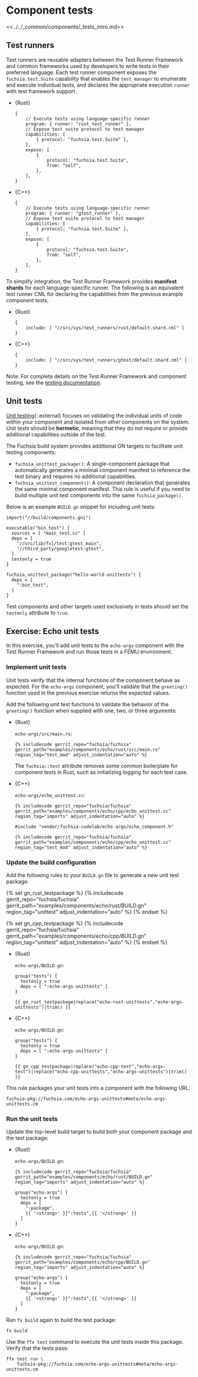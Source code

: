 # Component tests

<<../../_common/components/_tests_intro.md>>

## Test runners

Test runners are reusable adapters between the Test Runner Framework and common
frameworks used by developers to write tests in their preferred
language. Each test runner component exposes the `fuchsia.test.Suite` capability
that enables the `test_manager` to enumerate and execute individual tests, and
declares the appropriate execution `runner` with test framework support.

* {Rust}

  ```json5
  {
      // Execute tests using language-specific runner
      program: { runner: "rust_test_runner" },
      // Expose test suite protocol to test manager
      capabilities: [
          { protocol: "fuchsia.test.Suite" },
      ],
      expose: [
          {
              protocol: "fuchsia.test.Suite",
              from: "self",
          },
      ],
  }
  ```

* {C++}

  ```json5
  {
      // Execute tests using language-specific runner
      program: { runner: "gtest_runner" },
      // Expose test suite protocol to test manager
      capabilities: [
          { protocol: "fuchsia.test.Suite" },
      ],
      expose: [
          {
              protocol: "fuchsia.test.Suite",
              from: "self",
          },
      ],
  }
  ```

To simplify integration, the Test Runner Framework provides **manifest shards**
for each language-specific runner. The following is an equivalent test runner
CML for declaring the capabilities from the previous example component tests.

* {Rust}

  ```json5
  {
      include: [ "//src/sys/test_runners/rust/default.shard.cml" ]
  }
  ```

* {C++}

  ```json5
  {
      include: [ "//src/sys/test_runners/gtest/default.shard.cml" ]
  }
  ```

Note: For complete details on the Test Runner Framework and component testing,
see the
[testing documentation](/development/testing/components/test_runner_framework.md).

## Unit tests

[Unit testing](https://en.wikipedia.org/wiki/Unit_testing){:.external} focuses
on validating the individual units of code within your component and isolated
from other components on the system. Unit tests should be **hermetic**, meaning
that they do not require or provide additional capabilities outside of the test.

The Fuchsia build system provides additional GN targets to facilitate unit
testing components:

* `fuchsia_unittest_package()`: A single-component package that automatically
  generates a minimal component manifest to reference the test binary and
  requires no additional capabilities.
* `fuchsia_unittest_component()`: A component declaration that generates the
  same minimal component manifest. This rule is useful if you need to build
  multiple unit test components into the same `fuchsia_package()`.

Below is an example `BUILD.gn` snippet for including unit tests:

```gn
import("//build/components.gni")

executable("bin_test") {
  sources = [ "main_test.cc" ]
  deps = [
    "//src/lib/fxl/test:gtest_main",
    "//third_party/googletest:gtest",
  ]
  testonly = true
}

fuchsia_unittest_package("hello-world-unittests") {
  deps = [
    ":bin_test",
  ]
}
```


<aside class="key-point">
Test components and other targets used exclusively in tests should set the
<code>testonly</code> attribute to <code>true</code>.
</aside>


## Exercise: Echo unit tests

In this exercise, you'll add unit tests to the `echo-args` component with the
Test Runner Framework and run those tests in a FEMU environment.

### Implement unit tests

Unit tests verify that the internal functions of the component behave as
expected. For the `echo-args` component, you'll validate that the `greeting()`
function used in the previous exercise returns the expected values.

Add the following unit test functions to validate the behavior of the
`greeting()` function when supplied with one, two, or three arguments:

* {Rust}

  `echo-args/src/main.rs`:

  ```
  {% includecode gerrit_repo="fuchsia/fuchsia" gerrit_path="examples/components/echo/rust/src/main.rs" region_tag="test_mod" adjust_indentation="auto" %}
  ```

  <aside class="key-point">
  The <code>fuchsia::test</code> attribute removes some common boilerplate for
  component tests in Rust, such as initializing logging for each test case.
  </aside>

* {C++}

  `echo-args/echo_unittest.cc`:

  ```
  {% includecode gerrit_repo="fuchsia/fuchsia" gerrit_path="examples/components/echo/cpp/echo_unittest.cc" region_tag="imports" adjust_indentation="auto" %}

  #include "vendor/fuchsia-codelab/echo-args/echo_component.h"

  {% includecode gerrit_repo="fuchsia/fuchsia" gerrit_path="examples/components/echo/cpp/echo_unittest.cc" region_tag="test_mod" adjust_indentation="auto" %}
  ```

### Update the build configuration

Add the following rules to your `BUILD.gn` file to generate a new unit test package:

{% set gn_rust_testpackage %}
{% includecode gerrit_repo="fuchsia/fuchsia" gerrit_path="examples/components/echo/rust/BUILD.gn" region_tag="unittest" adjust_indentation="auto" %}
{% endset %}

{% set gn_cpp_testpackage %}
{% includecode gerrit_repo="fuchsia/fuchsia" gerrit_path="examples/components/echo/cpp/BUILD.gn" region_tag="unittest" adjust_indentation="auto" %}
{% endset %}

* {Rust}

  `echo-args/BUILD.gn`:

  ```gn
  group("tests") {
    testonly = true
    deps = [ ":echo-args-unittests" ]
  }

  {{ gn_rust_testpackage|replace("echo-rust-unittests","echo-args-unittests")|trim() }}
  ```

* {C++}

  `echo-args/BUILD.gn`:

  ```gn
  group("tests") {
    testonly = true
    deps = [ ":echo-args-unittests" ]
  }

  {{ gn_cpp_testpackage|replace("echo-cpp-test","echo-args-test")|replace("echo-cpp-unittests","echo-args-unittests")|trim() }}
  ```

This rule packages your unit tests into a component with the following URL:

```none {:.devsite-disable-click-to-copy}
fuchsia-pkg://fuchsia.com/echo-args-unittests#meta/echo-args-unittests.cm
```

### Run the unit tests

Update the top-level build target to build both your component package and the
test package:

* {Rust}

  `echo-args/BUILD.gn`:

  ```gn {:.devsite-disable-click-to-copy}
  {% includecode gerrit_repo="fuchsia/fuchsia" gerrit_path="examples/components/echo/rust/BUILD.gn" region_tag="imports" adjust_indentation="auto" %}

  group("echo-args") {
    testonly = true
    deps = [
      ":package",
      {{ '<strong>' }}":tests",{{ '</strong>' }}
    ]
  }
  ```

* {C++}

  `echo-args/BUILD.gn`:

  ```gn {:.devsite-disable-click-to-copy}
  {% includecode gerrit_repo="fuchsia/fuchsia" gerrit_path="examples/components/echo/cpp/BUILD.gn" region_tag="imports" adjust_indentation="auto" %}

  group("echo-args") {
    testonly = true
    deps = [
      ":package",
      {{ '<strong>' }}":tests",{{ '</strong>' }}
    ]
  }
  ```

Run `fx build` again to build the test package:

```posix-terminal
fx build
```

Use the `ffx test` command to execute the unit tests inside this package.
Verify that the tests pass:

```posix-terminal
ffx test run \
    fuchsia-pkg://fuchsia.com/echo-args-unittests#meta/echo-args-unittests.cm
```
